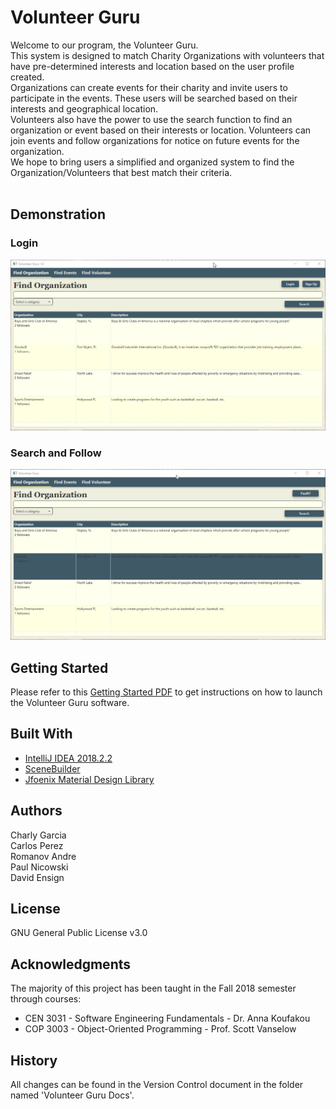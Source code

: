 # Volunteer Guru

Welcome to our program, the Volunteer Guru.</br>
This system is designed to match Charity Organizations with volunteers that have pre-determined interests and location based on the user profile created.</br>
Organizations can create events for their charity and invite users to participate in the events. These users will be searched based on their interests and geographical location.</br>
Volunteers also have the power to use the search function to find an organization or event based on their interests or location. Volunteers can join events and follow organizations for notice on future events for the organization.</br>
We hope to bring users a simplified and organized system to find the Organization/Volunteers that best match their criteria.</br></br>

## Demonstration

### Login
![Alt Text](https://github.com/paulytools/VolunteerGuru/blob/master/README_Res/demo1.gif)

### Search and Follow
![Alt Text](https://github.com/paulytools/VolunteerGuru/blob/master/README_Res/demo2.gif)

## Getting Started

Please refer to this [Getting Started PDF]( https://github.com/paulytools/VolunteerGuru/blob/master/README_Res/GettingStarted.pdf) to get instructions on how to launch the Volunteer Guru software. 

## Built With

* [IntelliJ IDEA 2018.2.2](https://www.jetbrains.com/idea/)
* [SceneBuilder](https://gluonhq.com/products/scene-builder/)
* [Jfoenix Material Design Library](http://www.jfoenix.com/)

## Authors

Charly Garcia</br>
Carlos Perez</br>
Romanov Andre</br>
Paul Nicowski</br>
David Ensign</br>

## License

GNU General Public License v3.0 

## Acknowledgments

The majority of this project has been taught in the Fall 2018 semester through courses:
* CEN 3031 - Software Engineering Fundamentals - Dr. Anna Koufakou
* COP 3003 - Object-Oriented Programming - Prof. Scott Vanselow

## History

All changes can be found in the Version Control document in the folder named 'Volunteer Guru Docs'. 
